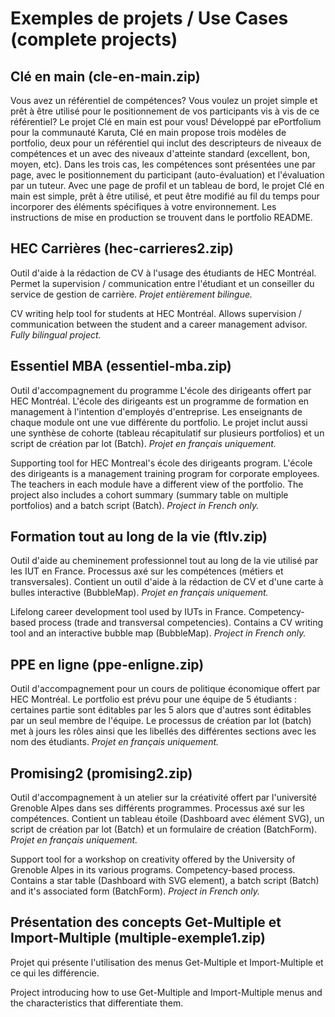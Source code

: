 # Exemples de projets / Use Cases (complete projects)


## Clé en main (cle-en-main.zip)

Vous avez un référentiel de compétences? Vous voulez un projet simple et prêt à être utilisé pour le positionnement de vos participants vis à vis de ce référentiel? Le projet Clé en main est pour vous! Développé par ePortfolium pour la communauté Karuta, Clé en main propose trois modèles de portfolio, deux pour un référentiel qui inclut des descripteurs de niveaux de compétences et un avec des niveaux d'atteinte standard (excellent, bon, moyen, etc). Dans les trois cas, les compétences sont présentées une par page, avec le positionnement du participant (auto-évaluation) et l'évaluation par un tuteur. Avec une page de profil et un tableau de bord, le projet Clé en main est simple, prêt à être utilisé, et peut être modifié au fil du temps pour incorporer des éléments spécifiques à votre environnement. Les instructions de mise en production se trouvent dans le portfolio README.


## HEC Carrières (hec-carrieres2.zip)

Outil d'aide à la rédaction de CV à l'usage des étudiants de HEC Montréal.
Permet la supervision / communication entre l'étudiant et un conseiller du service de gestion de carrière.
*Projet entièrement bilingue.*

CV writing help tool for students at HEC Montréal.
Allows supervision / communication between the student and a career management advisor.
*Fully bilingual project.*


## Essentiel MBA (essentiel-mba.zip)

Outil d'accompagnement du programme L'école des dirigeants offert par HEC Montréal. L'école des dirigeants est un programme de formation en management à l'intention d'employés d'entreprise.
Les enseignants de chaque module ont une vue différente du portfolio. Le projet inclut aussi une synthèse de cohorte (tableau récapitulatif sur plusieurs portfolios) et un script de création par lot (Batch).
*Projet en français uniquement.*

Supporting tool for HEC Montreal's école des dirigeants program. L'école des dirigeants is a management training program for corporate employees.
The teachers in each module have a different view of the portfolio. The project also includes a cohort summary (summary table on multiple portfolios) and a batch script (Batch).
*Project in French only.*

## Formation tout au long de la vie (ftlv.zip)

Outil d'aide au cheminement professionnel tout au long de la vie utilisé par les IUT en France.
Processus axé sur les compétences (métiers et transversales).
Contient un outil d'aide à la rédaction de CV et d'une carte à bulles interactive (BubbleMap).
*Projet en français uniquement.*

Lifelong career development tool used by IUTs in France.
Competency-based process (trade and transversal competencies).
Contains a CV writing tool and an interactive bubble map (BubbleMap).
*Project in French only.*

## PPE en ligne (ppe-enligne.zip)
Outil d'accompagnement pour un cours de politique économique offert par HEC Montréal. Le portfolio est prévu pour une équipe de 5 étudiants : certaines partie sont éditables par les 5 alors que d'autres sont éditables par un seul membre de l'équipe. Le processus de création par lot (batch) met à jours les rôles ainsi que les libellés des différentes sections avec les nom des étudiants.
*Projet en français uniquement.*

## Promising2 (promising2.zip)

Outil d'accompagnement à un atelier sur la créativité offert par l'université Grenoble Alpes dans ses différents programmes.
Processus axé sur les compétences.
Contient un tableau étoile (Dashboard avec élément SVG), un script de création par lot (Batch) et un formulaire de création (BatchForm).
*Projet en français uniquement.*

Support tool for a workshop on creativity offered by the University of Grenoble Alpes in its various programs.
Competency-based process.
Contains a star table (Dashboard with SVG element), a batch script (Batch) and it's associated form (BatchForm).
*Project in French only.*

<!--
## Promising3 (promising3.zip)
Cette troisième version du projet Promising introduit l'usage d'éléments Image comme choix dans des éléments Get-Resource (au lieu d'éléments Item). Ceci résout le problème de l'affichage des évaluations de type smiley dans les fichiers exportés (export de tableaux et du portfolio en entier).
Note : les objets Image doivent être créés à même le portfolio plutôt que dans un référentiel.

Ce projet introduit aussi l'usage exclusif de tableaux pour présenter l'information aux usagers (toutes les données sont conservées dans une section non visible du portfolio et les usagers les visualisent et les modifient exclusivement via des tableaux). La présentation des tableaux destinés aux étudiants a été optimisée pour une saisie via téléphone cellulaire pendant l'atelier.

Finalement, cette version du projet s'accompagne d'un module d'inscription (création de compte et de portfolio) directement par les usagers, une autre nouveauté introduite par ce projet.


## Module d'inscription pour Promising3 (inscription-promising3.zip)
La troisième phase du projet Promising introduit le concept de module d'inscription par l'utilisateur, qui permet de mettre la création de comptes usagers et de portfolios entre les mains d'un usager Karuta (dans ce cas-ci l'enseignant d'un atelier en créativité Promising).

Après que l'administrateur Karuta ait créé le compte de l'enseignant et l'atelier, l'enseignant envoi à ses étudiants un hyperlien qui leur permet de s'y inscrire. L'enseignant valide ensuite l'inscription de chaque étudiant puis lance la création des comptes et des portfolios. Au moment de la création du portfolio étudiant, une page est automatiquement ajoutée pour chaque étudiant dans le Portfolio d'évaluation pour l'enseignant, qui permet à ce dernier d'évaluer tous ses étudiants à même un unique portfolio.
*Projet en français uniquement.*
-->

## Présentation des concepts Get-Multiple et Import-Multiple (multiple-exemple1.zip)

Projet qui présente l'utilisation des menus Get-Multiple et Import-Multiple et ce qui les différencie.

Project introducing how to use Get-Multiple and Import-Multiple menus and the characteristics that differentiate them.
